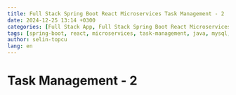 ```yaml
---
title: Full Stack Spring Boot React Microservices Task Management - 2
date: 2024-12-25 13:14 +0300
categories: [Full Stack App, Full Stack Spring Boot React Microservices Task Management]
tags: [spring-boot, react, microservices, task-management, java, mysql, redux, tailwindcss, material-ui, full-stack, web-development, api, rest, deployment, docker, cloud, devops, frontend, backend, scalable, responsive, user-interface, full-stack-development, javascript, java-backend, react-frontend, create]
author: selin-topcu
lang: en
---
```


# Task Management - 2
